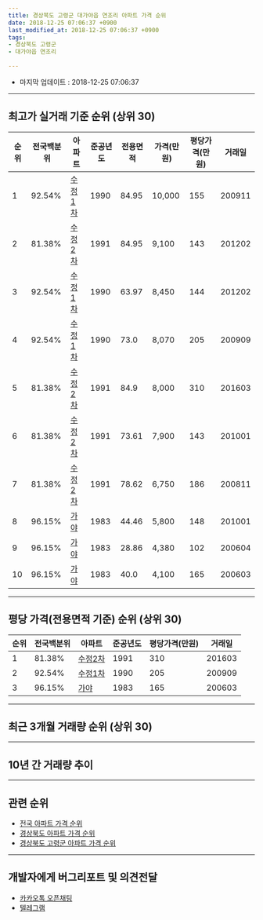 ```yaml
---
title: 경상북도 고령군 대가야읍 연조리 아파트 가격 순위
date: 2018-12-25 07:06:37 +0900
last_modified_at: 2018-12-25 07:06:37 +0900
tags:
- 경상북도 고령군
- 대가야읍 연조리

---
```


* 마지막 업데이트 : 2018-12-25 07:06:37

---

## 최고가 실거래 기준 순위 (상위 30)


|순위|전국백분위|아파트|준공년도|전용면적|가격(만원)|평당가격(만원)|거래일|
|---|---|---|---|---|---|---|---|
|1|92.54%|[수정1차](https://search.naver.com/search.naver?query=%EA%B2%BD%EC%83%81%EB%B6%81%EB%8F%84+%EA%B3%A0%EB%A0%B9%EA%B5%B0+%EB%8C%80%EA%B0%80%EC%95%BC%EC%9D%8D+%EC%97%B0%EC%A1%B0%EB%A6%AC+%EC%88%98%EC%A0%951%EC%B0%A8)|1990|84.95|10,000|155|200911|
|2|81.38%|[수정2차](https://search.naver.com/search.naver?query=%EA%B2%BD%EC%83%81%EB%B6%81%EB%8F%84+%EA%B3%A0%EB%A0%B9%EA%B5%B0+%EB%8C%80%EA%B0%80%EC%95%BC%EC%9D%8D+%EC%97%B0%EC%A1%B0%EB%A6%AC+%EC%88%98%EC%A0%952%EC%B0%A8)|1991|84.95|9,100|143|201202|
|3|92.54%|[수정1차](https://search.naver.com/search.naver?query=%EA%B2%BD%EC%83%81%EB%B6%81%EB%8F%84+%EA%B3%A0%EB%A0%B9%EA%B5%B0+%EB%8C%80%EA%B0%80%EC%95%BC%EC%9D%8D+%EC%97%B0%EC%A1%B0%EB%A6%AC+%EC%88%98%EC%A0%951%EC%B0%A8)|1990|63.97|8,450|144|201202|
|4|92.54%|[수정1차](https://search.naver.com/search.naver?query=%EA%B2%BD%EC%83%81%EB%B6%81%EB%8F%84+%EA%B3%A0%EB%A0%B9%EA%B5%B0+%EB%8C%80%EA%B0%80%EC%95%BC%EC%9D%8D+%EC%97%B0%EC%A1%B0%EB%A6%AC+%EC%88%98%EC%A0%951%EC%B0%A8)|1990|73.0|8,070|205|200909|
|5|81.38%|[수정2차](https://search.naver.com/search.naver?query=%EA%B2%BD%EC%83%81%EB%B6%81%EB%8F%84+%EA%B3%A0%EB%A0%B9%EA%B5%B0+%EB%8C%80%EA%B0%80%EC%95%BC%EC%9D%8D+%EC%97%B0%EC%A1%B0%EB%A6%AC+%EC%88%98%EC%A0%952%EC%B0%A8)|1991|84.9|8,000|310|201603|
|6|81.38%|[수정2차](https://search.naver.com/search.naver?query=%EA%B2%BD%EC%83%81%EB%B6%81%EB%8F%84+%EA%B3%A0%EB%A0%B9%EA%B5%B0+%EB%8C%80%EA%B0%80%EC%95%BC%EC%9D%8D+%EC%97%B0%EC%A1%B0%EB%A6%AC+%EC%88%98%EC%A0%952%EC%B0%A8)|1991|73.61|7,900|143|201001|
|7|81.38%|[수정2차](https://search.naver.com/search.naver?query=%EA%B2%BD%EC%83%81%EB%B6%81%EB%8F%84+%EA%B3%A0%EB%A0%B9%EA%B5%B0+%EB%8C%80%EA%B0%80%EC%95%BC%EC%9D%8D+%EC%97%B0%EC%A1%B0%EB%A6%AC+%EC%88%98%EC%A0%952%EC%B0%A8)|1991|78.62|6,750|186|200811|
|8|96.15%|[가야](https://search.naver.com/search.naver?query=%EA%B2%BD%EC%83%81%EB%B6%81%EB%8F%84+%EA%B3%A0%EB%A0%B9%EA%B5%B0+%EB%8C%80%EA%B0%80%EC%95%BC%EC%9D%8D+%EC%97%B0%EC%A1%B0%EB%A6%AC+%EA%B0%80%EC%95%BC)|1983|44.46|5,800|148|201001|
|9|96.15%|[가야](https://search.naver.com/search.naver?query=%EA%B2%BD%EC%83%81%EB%B6%81%EB%8F%84+%EA%B3%A0%EB%A0%B9%EA%B5%B0+%EB%8C%80%EA%B0%80%EC%95%BC%EC%9D%8D+%EC%97%B0%EC%A1%B0%EB%A6%AC+%EA%B0%80%EC%95%BC)|1983|28.86|4,380|102|200604|
|10|96.15%|[가야](https://search.naver.com/search.naver?query=%EA%B2%BD%EC%83%81%EB%B6%81%EB%8F%84+%EA%B3%A0%EB%A0%B9%EA%B5%B0+%EB%8C%80%EA%B0%80%EC%95%BC%EC%9D%8D+%EC%97%B0%EC%A1%B0%EB%A6%AC+%EA%B0%80%EC%95%BC)|1983|40.0|4,100|165|200603|


---

## 평당 가격(전용면적 기준) 순위 (상위 30)


|순위|전국백분위|아파트|준공년도|평당가격(만원)|거래일|
|---|---|---|---|---|---|
|1|81.38%|[수정2차](https://search.naver.com/search.naver?query=%EA%B2%BD%EC%83%81%EB%B6%81%EB%8F%84+%EA%B3%A0%EB%A0%B9%EA%B5%B0+%EB%8C%80%EA%B0%80%EC%95%BC%EC%9D%8D+%EC%97%B0%EC%A1%B0%EB%A6%AC+%EC%88%98%EC%A0%952%EC%B0%A8)|1991|310|201603|
|2|92.54%|[수정1차](https://search.naver.com/search.naver?query=%EA%B2%BD%EC%83%81%EB%B6%81%EB%8F%84+%EA%B3%A0%EB%A0%B9%EA%B5%B0+%EB%8C%80%EA%B0%80%EC%95%BC%EC%9D%8D+%EC%97%B0%EC%A1%B0%EB%A6%AC+%EC%88%98%EC%A0%951%EC%B0%A8)|1990|205|200909|
|3|96.15%|[가야](https://search.naver.com/search.naver?query=%EA%B2%BD%EC%83%81%EB%B6%81%EB%8F%84+%EA%B3%A0%EB%A0%B9%EA%B5%B0+%EB%8C%80%EA%B0%80%EC%95%BC%EC%9D%8D+%EC%97%B0%EC%A1%B0%EB%A6%AC+%EA%B0%80%EC%95%BC)|1983|165|200603|


---

## 최근 3개월 거래량 순위 (상위 30)


<div style="width:100%;">
    <canvas id="deal_count_ranking" height="250"></canvas>
</div>


<script>
new Chart(document.getElementById("deal_count_ranking"), {
    type: 'horizontalBar',
    data: {
        labels: ['수정1차'],
        datasets: [{
            label: '실거래 수',
            data: [1],
            borderColor: "rgba(255, 0, 128, 1)",
            backgroundColor: "rgba(255, 0, 128, 0.5)",
            fill: false,
        }]
    },
    options: {
        responsive: true,
        title: {
            display: true,
            text: '최근 3개월 거래량 순위'
        },
        tooltips: {
            mode: 'index',
            intersect: false,
            callbacks: {
                title: function(tooltipItems, data) {
                    return "실거래 수:";
                },
                label: function(tooltipItem, data) {
                    return data.labels[tooltipItem.index] + ": " + tooltipItem.xLabel;
                }
            }
        },
        hover: {
            mode: 'nearest',
            intersect: true
        },
        scales: {
            xAxes: [{
                display: true,
                scaleLabel: {
                    display: true,
                    labelString: '실거래 수'
                },
                ticks: {
                    suggestedMin: 0,
                }
            }],
            yAxes: [{
                display: true,
                ticks: {
                    autoSkip: false,
                    callback: function(value, index, values) {
                        if (value.length > 15)
                            return value.substr(0, 13) + "...";
                        else
                            return value;
                    }
                },
                scaleLabel: {
                    display: false,
                }
            }]
        }
    }
});

</script>


---

## 10년 간 거래량 추이


<div style="width:100%;">
    <canvas id="deal_progress" height="250"></canvas>
</div>

<script>
new Chart(document.getElementById("deal_progress"), {
    type: 'line',
    data: {
        labels: ['200812','200901','200902','200903','200904','200905','200906','200907','200908','200909','200910','200911','200912','201001','201002','201003','201004','201005','201006','201007','201008','201009','201010','201011','201012','201101','201102','201103','201104','201105','201106','201107','201108','201109','201110','201111','201112','201201','201202','201203','201204','201205','201206','201207','201208','201209','201210','201211','201212','201301','201302','201303','201304','201305','201306','201307','201308','201309','201310','201311','201312','201401','201402','201403','201404','201405','201406','201407','201408','201409','201410','201411','201412','201501','201502','201503','201504','201505','201506','201507','201508','201509','201510','201511','201512','201601','201602','201603','201604','201605','201606','201607','201608','201609','201610','201611','201612','201701','201702','201703','201704','201705','201706','201707','201708','201709','201710','201711','201712','201801','201802','201803','201804','201805','201806','201807','201808','201809','201810','201811','201812'],
        datasets: [{
            label: '실거래 수',
            pointRadius: 1,
            data: [2, 1, 3, 1, 0, 1, 1, 0, 2, 1, 0, 3, 0, 2, 1, 1, 0, 4, 1, 2, 2, 3, 1, 2, 0, 1, 1, 1, 0, 0, 1, 0, 1, 2, 0, 2, 2, 1, 2, 1, 1, 1, 1, 0, 0, 1, 2, 0, 2, 2, 0, 0, 1, 1, 2, 0, 0, 1, 0, 0, 1, 1, 0, 0, 0, 0, 0, 2, 1, 1, 0, 1, 1, 2, 0, 1, 0, 1, 2, 3, 0, 2, 1, 0, 0, 0, 0, 1, 0, 1, 2, 1, 0, 1, 0, 2, 0, 3, 1, 0, 0, 0, 0, 0, 0, 1, 0, 1, 0, 0, 2, 1, 1, 0, 3, 0, 0, 2, 1, 0, 0],
            borderColor: "rgba(255, 201, 14, 1)",
            backgroundColor: "rgba(255, 201, 14, 0.5)",
            fill: true,
        }]
    },
    options: {
        responsive: true,
        title: {
            display: true,
            text: '10년간 거래량 추이'
        },
        tooltips: {
            mode: 'index',
            intersect: false,
        },
        hover: {
            mode: 'nearest',
            intersect: true
        },
        scales: {
            xAxes: [{
                display: true,
                scaleLabel: {
                    display: true,
                    labelString: '년/월'
                }
            }],
            yAxes: [{
                display: true,
                ticks: {
                    suggestedMin: 0,
                },
                scaleLabel: {
                    display: true,
                    labelString: '실거래 수'
                }
            }]
        }
    }
});

</script>


---

## 관련 순위

- [전국 아파트 가격 순위](https://inasie.github.io/apt-ranking/전국)
- [경상북도 아파트 가격 순위](https://inasie.github.io/apt-ranking/경상북도)
- [경상북도 고령군 아파트 가격 순위](https://inasie.github.io/apt-ranking/경상북도-고령군)


---

## 개발자에게 버그리포트 및 의견전달

- [카카오톡 오픈채팅](https://open.kakao.com/o/gLJUAP4)
- [텔레그램](https://t.me/inasie)

